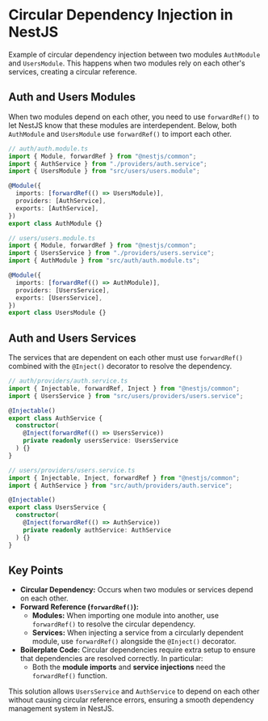# Circular Dependency Injection in NestJS

Example of circular dependency injection between two modules `AuthModule` and `UsersModule`. This happens when two modules rely on each other's services, creating a circular reference.

## Auth and Users Modules

When two modules depend on each other, you need to use `forwardRef()` to let NestJS know that these modules are interdependent. Below, both `AuthModule` and `UsersModule` use `forwardRef()` to import each other.

```ts
// auth/auth.module.ts
import { Module, forwardRef } from "@nestjs/common";
import { AuthService } from "./providers/auth.service";
import { UsersModule } from "src/users/users.module";

@Module({
  imports: [forwardRef(() => UsersModule)],
  providers: [AuthService],
  exports: [AuthService],
})
export class AuthModule {}
```

```ts
// users/users.module.ts
import { Module, forwardRef } from "@nestjs/common";
import { UsersService } from "./providers/users.service";
import { AuthModule } from "src/auth/auth.module.ts";

@Module({
  imports: [forwardRef(() => AuthModule)],
  providers: [UsersService],
  exports: [UsersService],
})
export class UsersModule {}
```

## Auth and Users Services

The services that are dependent on each other must use `forwardRef()` combined with the `@Inject()` decorator to resolve the dependency.

```ts
// auth/providers/auth.service.ts
import { Injectable, forwardRef, Inject } from "@nestjs/common";
import { UsersService } from "src/users/providers/users.service";

@Injectable()
export class AuthService {
  constructor(
    @Inject(forwardRef(() => UsersService))
    private readonly usersService: UsersService
  ) {}
}
```

```ts
// users/providers/users.service.ts
import { Injectable, Inject, forwardRef } from "@nestjs/common";
import { AuthService } from "src/auth/providers/auth.service";

@Injectable()
export class UsersService {
  constructor(
    @Inject(forwardRef(() => AuthService))
    private readonly authService: AuthService
  ) {}
}
```

## Key Points

- **Circular Dependency:** Occurs when two modules or services depend on each other.
- **Forward Reference (`forwardRef()`):**
  - **Modules:** When importing one module into another, use `forwardRef()` to resolve the circular dependency.
  - **Services:** When injecting a service from a circularly dependent module, use `forwardRef()` alongside the `@Inject()` decorator.
- **Boilerplate Code:** Circular dependencies require extra setup to ensure that dependencies are resolved correctly. In particular:
  - Both the **module imports** and **service injections** need the `forwardRef()` function.

This solution allows `UsersService` and `AuthService` to depend on each other without causing circular reference errors, ensuring a smooth dependency management system in NestJS.
